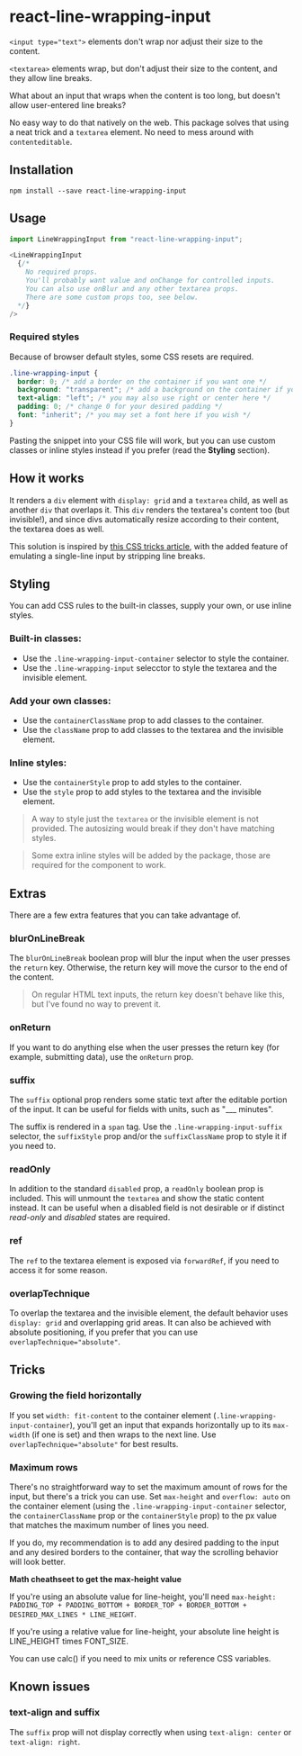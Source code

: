 # react-line-wrapping-input

`<input type="text">` elements don't wrap nor adjust their size to the content.

`<textarea>` elements wrap, but don't adjust their size to the content, and they allow line breaks.

What about an input that wraps when the content is too long, but doesn't allow user-entered line breaks?

No easy way to do that natively on the web. This package solves that using a neat trick and a `textarea` element. No need to mess around with `contenteditable`.

<!-- TODO [Live demo](codesandbox URL) -->

## Installation

```
npm install --save react-line-wrapping-input
```

## Usage

```js
import LineWrappingInput from "react-line-wrapping-input";
```

```js
<LineWrappingInput
  {/*
    No required props.
    You'll probably want value and onChange for controlled inputs.
    You can also use onBlur and any other textarea props.
    There are some custom props too, see below.
  */}
/>
```

### Required styles

Because of browser default styles, some CSS resets are required.

```css
.line-wrapping-input {
  border: 0; /* add a border on the container if you want one */
  background: "transparent"; /* add a background on the container if you want one */
  text-align: "left"; /* you may also use right or center here */
  padding: 0; /* change 0 for your desired padding */
  font: "inherit"; /* you may set a font here if you wish */
}
```

Pasting the snippet into your CSS file will work, but you can use custom classes or inline styles instead if you prefer (read the **Styling** section).

## How it works

It renders a `div` element with `display: grid` and a `textarea` child, as well as another `div` that overlaps it. This `div` renders the textarea's content too (but invisible!), and since divs automatically resize according to their content, the textarea does as well.

This solution is inspired by [this CSS tricks article](https://css-tricks.com/the-cleanest-trick-for-autogrowing-textareas/), with the added feature of emulating a single-line input by stripping line breaks.

## Styling

You can add CSS rules to the built-in classes, supply your own, or use inline styles.

### Built-in classes:

- Use the `.line-wrapping-input-container` selector to style the container.
- Use the `.line-wrapping-input` selecctor to style the textarea and the invisible element.

### Add your own classes:

- Use the `containerClassName` prop to add classes to the container.
- Use the `className` prop to add classes to the textarea and the invisible element.

### Inline styles:

- Use the `containerStyle` prop to add styles to the container.
- Use the `style` prop to add styles to the textarea and the invisible element.

> A way to style just the `textarea` or the invisible element is not provided. The autosizing would break if they don't have matching styles.

> Some extra inline styles will be added by the package, those are required for the component to work.

## Extras

There are a few extra features that you can take advantage of.

### blurOnLineBreak

The `blurOnLineBreak` boolean prop will blur the input when the user presses the `return` key. Otherwise, the return key will move the cursor to the end of the content.

> On regular HTML text inputs, the return key doesn't behave like this, but I've found no way to prevent it.

<!-- TODO find a way to prevent return key behavior -->

### onReturn

If you want to do anything else when the user presses the return key (for example, submitting data), use the `onReturn` prop.

### suffix

The `suffix` optional prop renders some static text after the editable portion of the input. It can be useful for fields with units, such as "\_\_\_ minutes".

The suffix is rendered in a `span` tag. Use the `.line-wrapping-input-suffix` selector, the `suffixStyle` prop and/or the `suffixClassName` prop to style it if you need to.

### readOnly

In addition to the standard `disabled` prop, a `readOnly` boolean prop is included. This will unmount the `textarea` and show the static content instead. It can be useful when a disabled field is not desirable or if distinct _read-only_ and _disabled_ states are required.

### ref

The `ref` to the textarea element is exposed via `forwardRef`, if you need to access it for some reason.

### overlapTechnique

To overlap the textarea and the invisible element, the default behavior uses `display: grid` and overlapping grid areas. It can also be achieved with absolute positioning, if you prefer that you can use `overlapTechnique="absolute"`.

## Tricks

### Growing the field horizontally

If you set `width: fit-content` to the container element (`.line-wrapping-input-container`), you'll get an input that expands horizontally up to its `max-width` (if one is set) and then wraps to the next line. Use `overlapTechnique="absolute"` for best results.

### Maximum rows

There's no straightforward way to set the maximum amount of rows for the input, but there's a trick you can use. Set `max-height` and `overflow: auto` on the container element (using the `.line-wrapping-input-container` selector, the `containerClassName` prop or the `containerStyle` prop) to the px value that matches the maximum number of lines you need.

If you do, my recommendation is to add any desired padding to the input and any desired borders to the container, that way the scrolling behavior will look better.

**Math cheathseet to get the max-height value**

If you're using an absolute value for line-height, you'll need `max-height: PADDING_TOP + PADDING_BOTTOM + BORDER_TOP + BORDER_BOTTOM + DESIRED_MAX_LINES * LINE_HEIGHT`.

If you're using a relative value for line-height, your absolute line height is LINE_HEIGHT times FONT_SIZE.

You can use calc() if you need to mix units or reference CSS variables.

## Known issues

### text-align and suffix

The `suffix` prop will not display correctly when using `text-align: center` or `text-align: right`.
